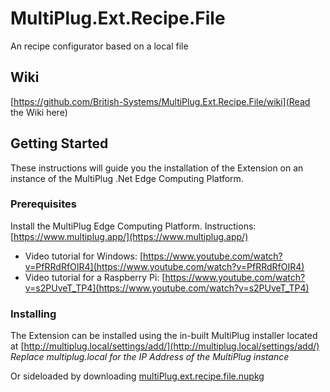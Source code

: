 # MultiPlug.Ext.Recipe.File
An recipe configurator based on a local file

## Wiki

[https://github.com/British-Systems/MultiPlug.Ext.Recipe.File/wiki](Read the Wiki here)

## Getting Started

These instructions will guide you the installation of the Extension on an instance of the MultiPlug .Net Edge Computing Platform.

### Prerequisites

Install the MultiPlug Edge Computing Platform. Instructions: [https://www.multiplug.app/](https://www.multiplug.app/)
* Video tutorial for Windows: [https://www.youtube.com/watch?v=PfRRdRfOIR4](https://www.youtube.com/watch?v=PfRRdRfOIR4)
* Video tutorial for a Raspberry Pi: [https://www.youtube.com/watch?v=s2PUveT_TP4](https://www.youtube.com/watch?v=s2PUveT_TP4)

### Installing

The Extension can be installed using the in-built MultiPlug installer located at [http://multiplug.local/settings/add/](http://multiplug.local/settings/add/)
 *Replace multiplug.local for the IP Address of the MultiPlug instance*
 
Or sideloaded by downloading [multiPlug.ext.recipe.file.nupkg](https://www.nuget.org/api/v2/package/MultiPlug.Ext.Recipe.File/)


